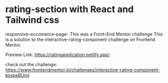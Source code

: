 # rating-section with React and Tailwind css 
responsive-eccomerce-page-
This was a Front-End Mentor challenge This is a solution to the interactive-rating-component challenge on Frontend Mentor.

Preview Link: https://ratingapplication.netlify.app/

check out the challenge: https://www.frontendmentor.io/challenges/interactive-rating-component-koxpeBUmI
